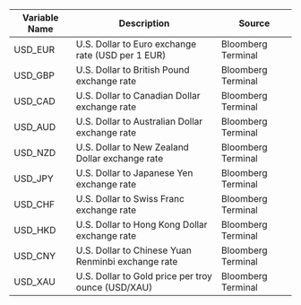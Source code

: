 | Variable Name | Description                                             | Source             |
|---------------|---------------------------------------------------------|--------------------|
| USD_EUR       | U.S. Dollar to Euro exchange rate (USD per 1 EUR)      | Bloomberg Terminal |
| USD_GBP       | U.S. Dollar to British Pound exchange rate             | Bloomberg Terminal |
| USD_CAD       | U.S. Dollar to Canadian Dollar exchange rate           | Bloomberg Terminal |
| USD_AUD       | U.S. Dollar to Australian Dollar exchange rate         | Bloomberg Terminal |
| USD_NZD       | U.S. Dollar to New Zealand Dollar exchange rate        | Bloomberg Terminal |
| USD_JPY       | U.S. Dollar to Japanese Yen exchange rate              | Bloomberg Terminal |
| USD_CHF       | U.S. Dollar to Swiss Franc exchange rate               | Bloomberg Terminal |
| USD_HKD       | U.S. Dollar to Hong Kong Dollar exchange rate          | Bloomberg Terminal |
| USD_CNY       | U.S. Dollar to Chinese Yuan Renminbi exchange rate     | Bloomberg Terminal |
| USD_XAU       | U.S. Dollar to Gold price per troy ounce (USD/XAU)     | Bloomberg Terminal |

